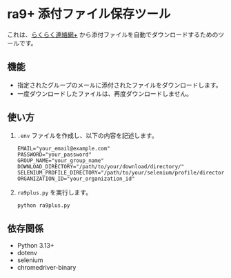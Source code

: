 # ra9+ 添付ファイル保存ツール

これは、[らくらく連絡網+](https://ra9plus.jp/) から添付ファイルを自動でダウンロードするためのツールです。

## 機能

*   指定されたグループのメールに添付されたファイルをダウンロードします。
*   一度ダウンロードしたファイルは、再度ダウンロードしません。

## 使い方

1.  `.env` ファイルを作成し、以下の内容を記述します。
    ```
    EMAIL="your_email@example.com"
    PASSWORD="your_password"
    GROUP_NAME="your_group_name"
    DOWNLOAD_DIRECTORY="/path/to/your/download/directory/"
    SELENIUM_PROFILE_DIRECTORY="/path/to/your/selenium/profile/directory"
    ORGANIZATION_ID="your_organization_id"
    ```
2.  `ra9plus.py` を実行します。
    ```bash
    python ra9plus.py
    ```

## 依存関係

*   Python 3.13+
*   dotenv
*   selenium
*   chromedriver-binary